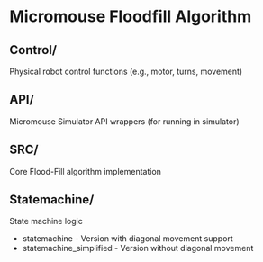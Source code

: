# Micromouse Floodfill Algorithm

## Control/
Physical robot control functions (e.g., motor, turns, movement)
## API/
Micromouse Simulator API wrappers (for running in simulator)
## SRC/
Core Flood-Fill algorithm implementation
## Statemachine/
State machine logic
- statemachine - Version with diagonal movement support
- statemachine_simplified - Version without diagonal movement
